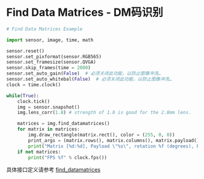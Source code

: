 Find Data Matrices - DM码识别
================================

```python
# Find Data Matrices Example

import sensor, image, time, math

sensor.reset()
sensor.set_pixformat(sensor.RGB565)
sensor.set_framesize(sensor.QVGA)
sensor.skip_frames(time = 2000)
sensor.set_auto_gain(False)  # 必须关闭此功能，以防止图像冲洗…
sensor.set_auto_whitebal(False)  # 必须关闭此功能，以防止图像冲洗…
clock = time.clock()

while(True):
    clock.tick()
    img = sensor.snapshot()
    img.lens_corr(1.8) # strength of 1.8 is good for the 2.8mm lens.

    matrices = img.find_datamatrices()
    for matrix in matrices:
        img.draw_rectangle(matrix.rect(), color = (255, 0, 0))
        print_args = (matrix.rows(), matrix.columns(), matrix.payload(), (180 * matrix.rotation()) / math.pi, clock.fps())
        print("Matrix [%d:%d], Payload \"%s\", rotation %f (degrees), FPS %f" % print_args)
    if not matrices:
        print("FPS %f" % clock.fps())

```

具体接口定义请参考 [find_datamatrices](../../library/canmv/image.md#find_datamatrices)
